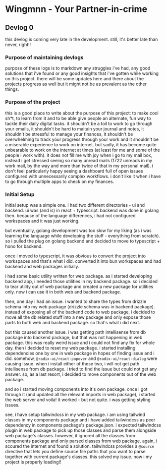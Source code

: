 # Wingmnn - Your Partner-in-crime

## Devlog 0

this devlog is coming very late in the development. still, it's better late than never, right!!

### Purpose of maintaining devlogs
purpose of these logs is to markdown any struggles i've had, any good solutions that i've found or any good insights that i've gotten while working on this project. there will be some updates here and there about the projects progress as well but it might not be as prevalent as the other things.

### Purpose of the project
this is a good place to write about the purpose of this project:
to make cool sh\*t, to learn from it and to be able give people an alternate, fun way to tackle their daily digital tasks.
it shouldn't be a toil to work to go through your emails, it shouldn't be hard to maitain your journal and notes, it shouldn't be stressful to manage your finances, it shouldn't be overwhelming to track your progress through your work and it shouldn't be a miserable experience to work on internet. but sadly, it has become quite unbearable to work on the internet at times (at least for me and some of the people i work with). it does not fill me with joy when i go to my mail box, instead i get stressed seeing so many unread mails (1722 unreads in my work mail, by the way and more than twice of that in my personal mail). i don't feel particularly happy seeing a dashboard full of open issues configured with unnecessarily complex workflows. i don't like it when i have to go through multiple apps to check on my finances.

### Initial Setup
initial setup was a simple one. i had two different directories - ui and backend. ui was (and is) in react + typescript. backend was done in golang then.
because of the language differences, i had not configured workspaces and it was just working.

but eventually, golang development was too slow for my liking (as i was learning the language while developing the stuff - everything from scratch). so i pulled the plug on golang backend and decided to move to typescript + hono for backend.

once i moved to typescript, it was obvious to convert the project into workspaces and that's what i did. converted it into bun workspaces and had backend and web packages initially.

i had some basic utility written for web package. as i started developing backend app, i needed those utilities in my backend package. so i decided to tear utility out of web package and created a new package for utilities only. now i can use it in both web and backend package.

then, one day i had an issue. i wanted to share the types from drizzle schema into my web package (drizzle schema was in backend package). instead of exposing all of the backend code to web package, i decided to move all the db related stuff into a new package and only expose those parts to both web and backend package. so that's what i did next.

but this caused another issue. i was getting path intellisense from db package into backend package, but that was not happening in web package. this was really weird issue and i could not find any fix for whole day. then i decided to reset my web package. i started installing dependencies one by one in web package in hopes of finding issue and i did. somehow, `@radix-ui/react-popover` and `@radix-ui/react-dialog` were causing issue. when i install either of these two, i will not get path intellisense from db package. i tried to find the issue but could not get any answer. so, as a last resort, i decided to move components out of the web package.

and so i started moving components into it's own package. once i got through it (and updated all the relevant imports in web package), i started the web server and voila! it worked - but not quite. i was getting styling issues.

see, i have setup tailwindcss in my web package. i am using tailwind classes in my components package and i have added tailwindcss as peer dependency in components package's package.json. i expected tailwindcss plugin in web package to pick up those classes and parse them alongside web package's classes. however, it ignored all the classes from components package and only parsed classes from web package. again, i scoured the internet and found a solution. tailwindcss provides a `@source` directive that lets you define source file paths that you want to parse together with current package's classes. this solved my issue. now i my project is properly loading!!
